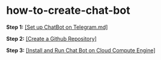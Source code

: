 # how-to-create-chat-bot
**Step 1:** [[Set up ChatBot on Telegram.md]](https://github.com/memonde/how-to-create-chat-bot/blob/main/Set%20up%20ChatBot%20on%20Telegram.md)

**Step 2:** [[Create a Github Repository]](https://github.com/memonde/how-to-create-chat-bot/blob/main/Create%20a%20Github%20Repository.md)

**Step 3:** [[Install and Run Chat Bot on Cloud Compute Engine]](https://github.com/memonde/how-to-create-chat-bot/blob/main/Install%20and%20Run%20Chat%20Bot%20on%20Cloud%20Compute%20Engine.md)
